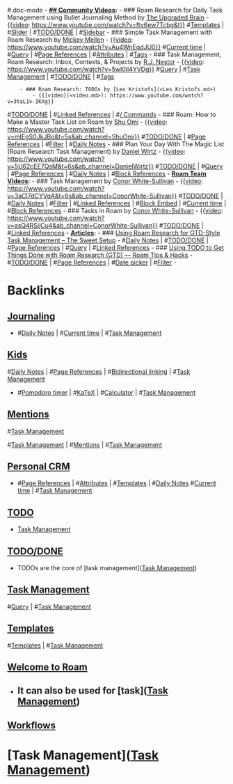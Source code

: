 #.doc-mode
    - **[## Community Videos](<## Community Videos.md>):**
        - ### Roam Research for Daily Task Management using Bullet Journaling Method by [The Upgraded Brain](<The Upgraded Brain.md>)
            - {{[video](<video.md>): https://www.youtube.com/watch?v=ftv6ew7Tcbg&t}}
#[Templates](<Templates.md>) | #[Slider](<Slider.md>) | #[TODO/DONE](<TODO/DONE.md>) | #[Sidebar](<Sidebar.md>)
        - ### Simple Task Management with Roam Research by [Mickey Mellen](<Mickey Mellen.md>)
            - {{[video](<video.md>): https://www.youtube.com/watch?v=Au4WnEqdJU0}}
#[Current time](<Current time.md>) | #[Query](<Query.md>) | #[Page References](<Page References.md>) | #[Attributes](<Attributes.md>) | #[Tags](<Tags.md>)
        - ### Task Management, Roam Research: Inbox, Contexts, & Projects by [R.J. Nestor](<R.J. Nestor.md>)
            - {{[video](<video.md>): https://www.youtube.com/watch?v=5wI0il4YVDg}}
#[Query](<Query.md>) | #[Task Management](<Task Management.md>) | #[TODO/DONE](<TODO/DONE.md>) | #[Tags](<Tags.md>) 

        - ### Roam Research: TODOs by [Les Kristofs](<Les Kristofs.md>)
            - {{[video](<video.md>): https://www.youtube.com/watch?v=3taL1v-IKXg}}
#[TODO/DONE](<TODO/DONE.md>) | #[Linked References](<Linked References.md>) | #[/ Commands](</ Commands.md>)
        - ### Roam: How to Make a Master Task List on Roam by [Shu Omi](<Shu Omi.md>)
            - {{[video](<video.md>): https://www.youtube.com/watch?v=mIEgS0JkJBo&t=5s&ab_channel=ShuOmi}}
#[TODO/DONE](<TODO/DONE.md>) | #[Page References](<Page References.md>) | #[Filter](<Filter.md>) | #[Daily Notes](<Daily Notes.md>) 
        - ### Plan Your Day With The Magic List (Roam Research Task Management) by [Daniel Wirtz](<Daniel Wirtz.md>)
            - {{[video](<video.md>): https://www.youtube.com/watch?v=5U62cEE7QsM&t=6s&ab_channel=DanielWirtz}}
#[TODO/DONE](<TODO/DONE.md>) | #[Query](<Query.md>) | #[Page References](<Page References.md>) | #[Daily Notes](<Daily Notes.md>) | #[Block References](<Block References.md>) 
    - **[Roam Team Videos](<Roam Team Videos.md>):**
        - ### Task Management by [Conor White-Sullivan](<Conor White-Sullivan.md>)
            - {{[video](<video.md>): https://www.youtube.com/watch?v=3aCl7dCYVqA&t=6s&ab_channel=ConorWhite-Sullivan}}
#[TODO/DONE](<TODO/DONE.md>) | #[Daily Notes](<Daily Notes.md>) | #[Filter](<Filter.md>) | #[Linked References](<Linked References.md>) | #[Block Embed](<Block Embed.md>) | #[Current time](<Current time.md>) | #[Block References](<Block References.md>)
        - ### Tasks in Roam by [Conor White-Sullivan](<Conor White-Sullivan.md>)
            - {{[video](<video.md>): https://www.youtube.com/watch?v=asQ4RSjjCu4&ab_channel=ConorWhite-Sullivan}}
#[TODO/DONE](<TODO/DONE.md>) | #[Linked References](<Linked References.md>) 
    - **[Articles](<Articles.md>):**
        - ### [Using Roam Research for GTD-Style Task Management – The Sweet Setup](https://thesweetsetup.com/using-roam-research-for-gtd-style-task-management/)
            - #[Daily Notes](<Daily Notes.md>) | #[TODO/DONE](<TODO/DONE.md>) | #[Page References](<Page References.md>) | #[Query](<Query.md>) | #[Linked References](<Linked References.md>) 
        - ### [Using TODO to Get Things Done with Roam Research (GTD) — Roam Tips & Hacks](https://www.roamtips.com/home/use-todo-get-things-done-roam-research-gtd)
            - #[TODO/DONE](<TODO/DONE.md>) | #[Page References](<Page References.md>) | #[Date picker](<Date picker.md>) | #[Filter](<Filter.md>)
    - 

# Backlinks
## [Journaling](<Journaling.md>)
- #[Daily Notes](<Daily Notes.md>) | #[Current time](<Current time.md>) | #[Task Management](<Task Management.md>)

## [Kids](<Kids.md>)
#[Daily Notes](<Daily Notes.md>) | #[Page References](<Page References.md>) | #[Bidirectional linking](<Bidirectional linking.md>) | #[Task Management](<Task Management.md>)

- #[Pomodoro timer](<Pomodoro timer.md>) | #[KaTeX](<KaTeX.md>) | #[Calculator](<Calculator.md>) | #[Task Management](<Task Management.md>)

## [Mentions](<Mentions.md>)
#[Task Management](<Task Management.md>)

#[Task Management](<Task Management.md>) | #[Mentions](<Mentions.md>) | #[Task Management](<Task Management.md>)

## [Personal CRM](<Personal CRM.md>)
- #[Page References](<Page References.md>) | #[Attributes](<Attributes.md>) | #[Templates](<Templates.md>) | #[Daily Notes](<Daily Notes.md>) #[Current time](<Current time.md>) | #[Task Management](<Task Management.md>)

## [TODO](<TODO.md>)
- [Task Management](<Task Management.md>)

## [TODO/DONE](<TODO/DONE.md>)
- TODOs are the core of [task management]([Task Management](<Task Management.md>))

## [Task Management](<Task Management.md>)
#[Query](<Query.md>) | #[Task Management](<Task Management.md>)

## [Templates](<Templates.md>)
#[Templates](<Templates.md>) | #[Task Management](<Task Management.md>)

## [Welcome to Roam](<Welcome to Roam.md>)
- ## It can also be used for [task]([Task Management](<Task Management.md>))

## [Workflows](<Workflows.md>)
# [Task Management]([Task Management](<Task Management.md>))

